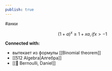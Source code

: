 ```yaml
---
publish: true
---
```

#анки

$$
(1 + a)^x \geq 1 + xa, if x>-1
$$


**Connected with:**
- вытекает из формулы [[Binomial theorem]]
- [[512 Algebra|Алгебра]]
- [[👤 Bernoulli, Daniel]]

